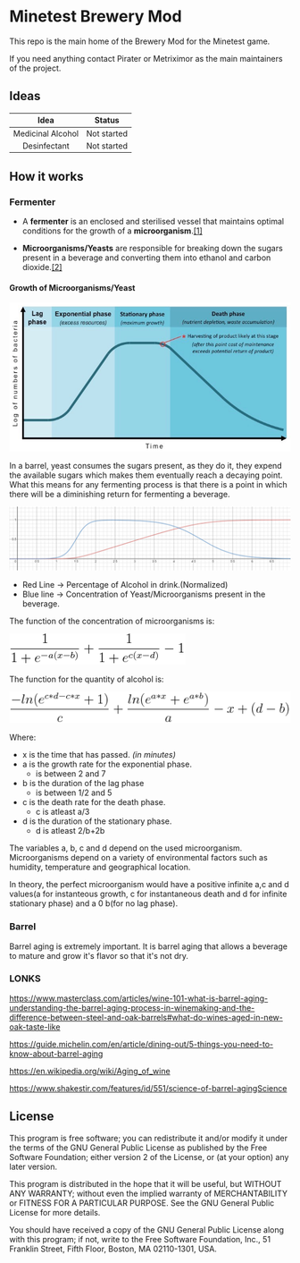 # Minetest Brewery Mod

This repo is the main home of the Brewery Mod for the Minetest game.

If you need anything contact Pirater or Metriximor as the main maintainers of the project.

## Ideas

|Idea|Status|
|:---:|:---:|
|Medicinal Alcohol| Not started|
|Desinfectant|Not started|

## How it works

### Fermenter

* A **fermenter** is an enclosed and sterilised vessel that maintains optimal conditions for the growth of a **microorganism**.[[1]](https://ib.bioninja.com.au/options/untitled/b1-microbiology-organisms/fermenters.html)

* **Microorganisms/Yeasts** are responsible for breaking down the sugars present in a beverage and converting them into ethanol and carbon dioxide.[[2]](https://en.wikipedia.org/wiki/Fermentation_in_winemaking)

#### Growth of Microorganisms/Yeast

![Growth of Microorganisms](/wiki/microorganism_growth.png)

In a barrel, yeast consumes the sugars present, as they do it, they expend the available sugars which makes them eventually reach a decaying point. What this means for any fermenting process is that there is a point in which there will be a diminishing return for fermenting a beverage.

![Alcohol Percentage](/wiki/alcohol_percentage.png)

* Red Line -> Percentage of Alcohol in drink.(Normalized)
* Blue line -> Concentration of Yeast/Microorganisms present in the beverage.

The function of the concentration of microorganisms is:

![1/(1+e^(-a(x-b)))+1/(1+e^(c(x-d)))-1](/wiki/microorganism_growth_function.png)

The function for the quantity of alcohol is:

![-ln(e^(c*d-c*x)+1)/c+ln(e^(a*x)+e^(a*b))/a-x+(d-b))](/wiki/alcohol_percentage_function.png)

Where:

* x is the time that has passed. *(in minutes)*
* a is the growth rate for the exponential phase.
  * is between 2 and 7
* b is the duration of the lag phase
  * is between 1/2 and 5
* c is the death rate for the death phase.
  * c is atleast a/3
* d is the duration of the stationary phase.
  * d is atleast 2/b+2b

The variables a, b, c and d depend on the used microorganism.
Microorganisms depend on a variety of environmental factors such as humidity, temperature and geographical location.

In theory, the perfect microorganism would have a positive infinite a,c and d values(a for instanteous growth, c for instantaneous death and d for infinite stationary phase) and a 0 b(for no lag phase).

### Barrel

Barrel aging is extremely important. It is barrel aging that allows a beverage to mature and grow it's flavor so that it's not dry.

### LONKS

<https://www.masterclass.com/articles/wine-101-what-is-barrel-aging-understanding-the-barrel-aging-process-in-winemaking-and-the-difference-between-steel-and-oak-barrels#what-do-wines-aged-in-new-oak-taste-like>

<https://guide.michelin.com/en/article/dining-out/5-things-you-need-to-know-about-barrel-aging>

<https://en.wikipedia.org/wiki/Aging_of_wine>

<https://www.shakestir.com/features/id/551/science-of-barrel-agingScience>

## License

This program is free software; you can redistribute it and/or
modify it under the terms of the GNU General Public License
as published by the Free Software Foundation; either version 2
of the License, or (at your option) any later version.

This program is distributed in the hope that it will be useful,
but WITHOUT ANY WARRANTY; without even the implied warranty of
MERCHANTABILITY or FITNESS FOR A PARTICULAR PURPOSE.  See the
GNU General Public License for more details.

You should have received a copy of the GNU General Public License
along with this program; if not, write to the Free Software
Foundation, Inc., 51 Franklin Street, Fifth Floor, Boston, MA  02110-1301, USA.
